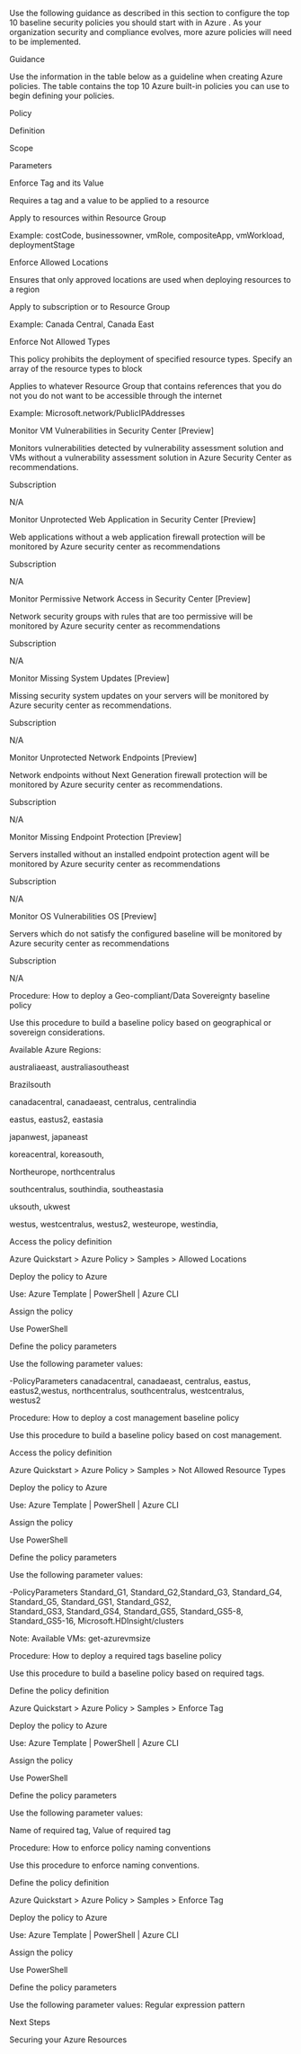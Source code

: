
Use the following guidance as described in this section to configure the top 10 baseline security policies you should start with in Azure . As your organization security and compliance evolves, more azure policies will need to be implemented.  


  


  


Guidance  


Use the information in the table below as a guideline when creating Azure policies. The table contains the top 10 Azure built-in policies you can use to begin defining your policies. 


  







Policy  
 


Definition  
 


Scope  
 


Parameters  
 



Enforce Tag and its Value  
 


Requires a tag and a value to be applied to a resource   
 


Apply to resources within Resource Group  
 


Example: costCode, businessowner, vmRole, compositeApp, vmWorkload, deploymentStage  
 



Enforce Allowed Locations  
 


Ensures that only approved locations are used when deploying resources to a region  
 


Apply to subscription or to Resource Group  
 


Example: Canada Central, Canada East  
 



Enforce Not Allowed Types  
 


This policy prohibits the deployment of specified resource types. Specify an array of the resource types to block  
 


Applies to whatever Resource Group that contains references that you do not you do not want to be accessible through the internet  
 


Example: Microsoft.network/PublicIPAddresses  
 



Monitor VM Vulnerabilities in Security Center [Preview]  
 


Monitors vulnerabilities detected by vulnerability assessment solution and VMs without a vulnerability assessment solution in Azure Security Center as recommendations.  
 


Subscription  
 


N/A  
 



Monitor Unprotected Web Application in Security Center [Preview]  
 


Web applications without a web application firewall protection will be monitored  by Azure security center as recommendations  
 


Subscription  
 


N/A  
 



Monitor Permissive Network Access in Security Center [Preview]  
 


Network security groups with rules that are too permissive will be monitored by Azure security center as recommendations  
 


Subscription  
 


N/A  
 



Monitor Missing System Updates [Preview]  
 


Missing security system updates on your servers will be monitored by Azure security center as recommendations.  
 


Subscription  
 


N/A  
 



Monitor Unprotected Network Endpoints [Preview]  
 


Network endpoints without Next Generation firewall protection will be monitored by Azure security center as recommendations.  
 


Subscription  
 


N/A  
 



Monitor Missing Endpoint Protection [Preview]  
 


Servers installed without an installed endpoint protection agent will be monitored by Azure security center as recommendations  
 


Subscription  
 


N/A  
 



Monitor OS Vulnerabilities OS [Preview]  
 


Servers which do not satisfy the configured baseline will be monitored by Azure security center as recommendations  
 


Subscription  
 


N/A  
 


  


  


  


Procedure:  How to deploy a Geo-compliant/Data Sovereignty baseline policy    


  


Use this procedure to build a baseline policy based on geographical or sovereign considerations.  


  


Available Azure Regions:   

australiaeast, australiasoutheast  


Brazilsouth  


canadacentral, canadaeast, centralus, centralindia  


eastus, eastus2, eastasia  


japanwest, japaneast  


koreacentral, koreasouth,  


Northeurope, northcentralus  


southcentralus, southindia, southeastasia  


uksouth, ukwest  


westus, westcentralus, westus2, westeurope, westindia,   



  

Access the policy definition  



Azure Quickstart > Azure Policy > Samples > Allowed Locations  


  

Deploy the policy to Azure  



Use:  Azure Template | PowerShell | Azure CLI  


  

Assign the policy  



Use PowerShell  


  

Define the policy parameters  



Use the following parameter values:  


-PolicyParameters canadacentral, canadaeast, centralus, eastus, eastus2,westus, northcentralus, southcentralus, westcentralus,  
 westus2  


  


  


  


Procedure:  How to deploy a cost management baseline policy   


  


Use this procedure to build a baseline policy based on cost management.  


   

Access the policy definition  



Azure Quickstart > Azure Policy > Samples > Not Allowed Resource Types  


  

Deploy the policy to Azure  



Use:  Azure Template | PowerShell | Azure CLI  


  

Assign the policy  



Use PowerShell  


  

Define the policy parameters  



Use the following parameter values:  


-PolicyParameters  Standard_G1, Standard_G2,Standard_G3, Standard_G4, Standard_G5, Standard_GS1, Standard_GS2,  
 Standard_GS3, Standard_GS4, Standard_GS5, Standard_GS5-8, Standard_GS5-16, Microsoft.HDInsight/clusters  


Note: Available VMs: get-azurevmsize <location>  


   


  


Procedure:  How to deploy a required tags baseline policy   


  


Use this procedure to build a baseline policy based on required tags.  


  

Define the policy definition  



Azure Quickstart > Azure Policy > Samples > Enforce Tag  


  

Deploy the policy to Azure  



Use:  Azure Template | PowerShell | Azure CLI  


  

Assign the policy  



Use PowerShell  


  

Define the policy parameters  



Use the following parameter values:  


Name of required tag, Value of required tag  


   


  


Procedure:  How to enforce policy naming conventions  


  


Use this procedure to enforce naming conventions.  


  

Define the policy definition  



Azure Quickstart > Azure Policy > Samples > Enforce Tag  


  

Deploy the policy to Azure  



Use:  Azure Template | PowerShell | Azure CLI  


  

Assign the policy  



Use PowerShell  


  

Define the policy parameters  



Use the following parameter values:  Regular expression pattern  


  


Next Steps 


Securing your Azure Resources 
